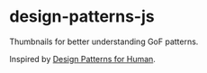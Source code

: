 # design-patterns-js
Thumbnails for better understanding GoF patterns.

Inspired by [Design Patterns for Human](https://github.com/sohamkamani/javascript-design-patterns-for-humans).
